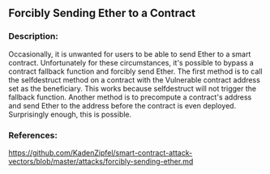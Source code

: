 ## Forcibly Sending Ether to a Contract

### Description:
Occasionally, it is unwanted for users to be able to send Ether to a smart contract. Unfortunately for these circumstances, it's possible to bypass a contract fallback function and forcibly send Ether.
The first method is to call the selfdestruct method on a contract with the Vulnerable contract address set as the beneficiary. This works because selfdestruct will not trigger the fallback function.
Another method is to precompute a contract's address and send Ether to the address before the contract is even deployed. Surprisingly enough, this is possible.


### References:
https://github.com/KadenZipfel/smart-contract-attack-vectors/blob/master/attacks/forcibly-sending-ether.md